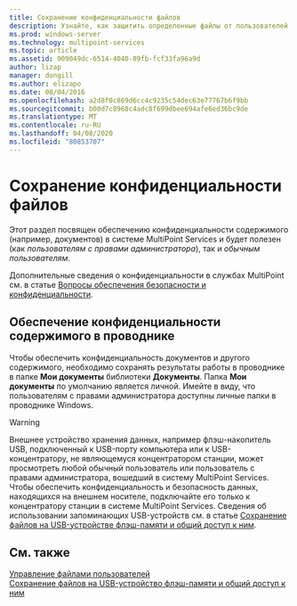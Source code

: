 ```yaml
---
title: Сохранение конфиденциальности файлов
description: Узнайте, как защитить определенные файлы от пользователей в службах MultiPoint.
ms.prod: windows-server
ms.technology: multipoint-services
ms.topic: article
ms.assetid: 909049dc-6514-4040-89fb-fcf33fa96a9d
author: lizap
manager: dongill
ms.author: elizapo
ms.date: 08/04/2016
ms.openlocfilehash: a2d8f0c869d6cc4c9235c54dec63e77767b6f9bb
ms.sourcegitcommit: b00d7c8968c4adc8f699dbee694afe6ed36bc9de
ms.translationtype: MT
ms.contentlocale: ru-RU
ms.lasthandoff: 04/08/2020
ms.locfileid: "80853707"
---
```

# <a name="keep-files-private"></a>Сохранение конфиденциальности файлов
Этот раздел посвящен обеспечению конфиденциальности содержимого (например, документов) в системе MultiPoint Services и будет полезен \(как *пользователям с правами администратора*\), так и *обычным пользователям*.  

Дополнительные сведения о конфиденциальности в службах MultiPoint см. в статье [Вопросы обеспечения безопасности и конфиденциальности](Privacy-and-Security-Considerations.md).
  
## <a name="to-keep-content-private-in-windows-explorer"></a>Обеспечение конфиденциальности содержимого в проводнике  
  
Чтобы обеспечить конфиденциальность документов и другого содержимого, необходимо сохранять результаты работы в проводнике в папке **Мои документы** библиотеки **Документы**. Папка **Мои документы** по умолчанию является личной. Имейте в виду, что пользователям с правами администратора доступны личные папки в проводнике Windows.  
  
> [!WARNING]  
> Внешнее устройство хранения данных, например флэш-накопитель USB, подключенный к USB-порту компьютера или к USB-концентратору, не являющемуся концентратором станции, может просмотреть любой обычный пользователь или пользователь с правами администратора, вошедший в систему MultiPoint Services. Чтобы обеспечить конфиденциальность и безопасность данных, находящихся на внешнем носителе, подключайте его только к концентратору станции в системе MultiPoint Services. Сведения об использовании запоминающих USB-устройств см. в статье [Сохранение файлов на USB-устройстве флэш-памяти и общий доступ к ним](Save-and-Share-Files-on-a-USB-Flash-Drive.md).  
  
## <a name="see-also"></a>См. также  
[Управление файлами пользователей](Manage-User-Files.md)  
[Сохранение файлов на USB-устройство флэш-памяти и общий доступ к ним](Save-and-Share-Files-on-a-USB-Flash-Drive.md)